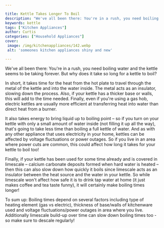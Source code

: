 ```yaml
---

title: Kettle Takes Longer To Boil
description: "We've all been there: You're in a rush, you need boiling water and the kettle seems to be taking forever. But why does it take so ...take a moment to check it out "
keywords: kettle
tags: ["Kitchen Appliances"]
author: Curtis
categories: ["Household Appliances"]
cover: 
 image: /img/kitchenappliances/142.webp
 alt: 'someones kitchen appliances shiny and new'

---
```


We've all been there: You're in a rush, you need boiling water and the kettle seems to be taking forever. But why does it take so long for a kettle to boil?

In short, it takes time for the heat from the hot plate to travel through the metal of the kettle and into the water inside. The metal acts as an insulator, slowing down the process. Also, if your kettle has a thicker base or walls, this will add to the time needed. Finally, even if you're using a gas hob, electric kettles are usually more efficient at transferring heat into water than direct heat from a burner.

It also takes energy to bring liquid up to boiling point – so if you turn on your kettle with only a small amount of water inside (not filling it up all the way), that's going to take less time than boiling a full kettle of water. And as with any other appliance that uses electricity in your home, kettles can be affected by voltage fluctuations or power outages. So if you live in an area where power cuts are common, this could affect how long it takes for your kettle to boil too! 

Finally, if your kettle has been used for some time already and is covered in limescale – calcium carbonate deposits formed when hard water is heated – then this can also slow down how quickly it boils since limescale acts as an insulator between the heat source and the water in your kettle. So while limescale won't affect how safe it is to drink tap water at home (it just makes coffee and tea taste funny), it will certainly make boiling times longer! 

To sum up: Boiling times depend on several factors including type of heating element (gas vs electric), thickness of base/walls of kitchenware used and voltage fluctuations/power outages in area where you live. Additionally limescale build-up over time can slow down boiling times too - so make sure to descale regularly!
